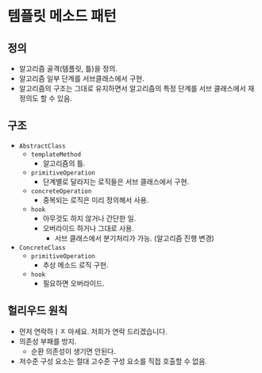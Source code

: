 # 템플릿 메소드 패턴

## 정의

- 알고리즘 골격(템플릿, 틀)을 정의.
- 알고리즘 일부 단계를 서브클래스에서 구현.
- 알고리즘의 구조는 그대로 유지하면서 알고리즘의 특정 단계를 서브 클래스에서 재정의도 할 수 있음.

## 구조

- `AbstractClass`
  - `templateMethod`
    - 알고리즘의 틀.
  - `primitiveOperation`
    - 단계별로 달라지는 로직들은 서브 클래스에서 구현.
  - `concreteOperation`
    - 중복되는 로직은 미리 정의해서 사용.
  - `hook`
    - 아무것도 하지 않거나 간단한 일.
    - 오버라이드 하거나 그대로 사용.
      - 서브 클래스에서 분기처리가 가능. (알고리즘 진행 변경)
- `ConcreteClass`
  - `primitiveOperation`
    - 추상 메소드 로직 구현.
  - `hook`
    - 필요하면 오버라이드.

## 헐리우드 원칙

- 먼저 연락하ㅣㅈ 마세요. 저희가 연락 드리겠습니다.
- 의존성 부패를 방지.
  - 순환 의존성이 생기면 안된다.
- 저수준 구성 요소는 절대 고수준 구성 요소를 직접 호출할 수 없음.
